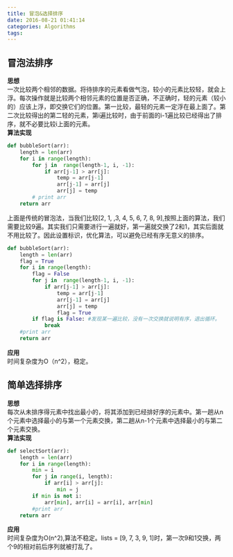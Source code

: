 ```yaml
---
title: 冒泡&选择排序
date: 2016-08-21 01:41:14
categories: Algorithms
tags:
---
```

## 冒泡法排序
**思想**  
一次比较两个相邻的数据。将待排序的元素看做气泡，较小的元素比较轻，就会上浮。每次操作就是比较两个相邻元素的位置是否正确，不正确时，轻的元素（较小的）应该上浮，即交换它们的位置。第一比较，最轻的元素一定浮在最上面了。第二次比较得出的第二轻的元素，第i遍比较时，由于前面的i-1遍比较已经得出了排序，就不必要比较i上面的元素。   
**算法实现**  
```python
def bubbleSort(arr):
    length = len(arr)
    for i in range(length):
        for j in  range(length-1, i, -1):
            if arr[j-1] > arr[j]:
                temp = arr[j-1]
                arr[j-1] = arr[j]
                arr[j] = temp
        # print arr
    return arr
```

上面是传统的冒泡法，当我们比较[2, 1, ,3, 4, 5, 6, 7, 8, 9],按照上面的算法，我们需要比较9遍。其实我们只需要进行一遍就好，第一遍就交换了2和1，其实后面就不用比较了。因此设置标识，优化算法，可以避免已经有序无意义的排序。
```python
def bubbleSort(arr):
    length = len(arr)
    flag = True
    for i in range(length):
        flag = False
        for j in  range(length-1, i, -1):
            if arr[j-1] > arr[j]:
                temp = arr[j-1]
                arr[j-1] = arr[j]
                arr[j] = temp
                flag = True
        if flag is False: #发现某一遍比较，没有一次交换就说明有序，退出循环。
            break
	#print arr
    return arr
``` 

**应用**  
时间复杂度为O（n^2），稳定。
## 简单选择排序
**思想**  
每次从未排序得元素中找出最小的，将其添加到已经排好序的元素中。第一趟从n个元素中选择最小的与第一个元素交换，第二趟从n-1个元素中选择最小的与第二个元素交换。  
**算法实现**  
```python
def selectSort(arr):
    length = len(arr)
    for i in range(length):
        min = i
        for j in range(i, length):
            if arr[i] > arr[j]:
                min = j
        if min is not i:
            arr[min], arr[i] = arr[i], arr[min]
        #print arr
    return arr
```

**应用**  
时间复杂度为O(n^2),算法不稳定。lists = [9, 7, 3, 9, 1]时，第一次9和1交换，两个9的相对前后序列就被打乱了。